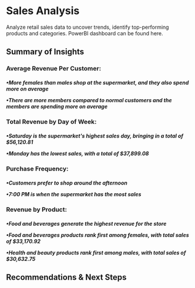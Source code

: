 # Sales Analysis 
Analyze retail sales data to uncover trends, identify top-performing products and categories. PowerBI dashboard can be found here.


<h2>Summary of Insights</h2>

<h3>Average Revenue Per Customer:</h3>
<h5>•More females than males shop at the supermarket, and they also spend more on average
   
  •There are more members compared to normal customers and the members are spending more on average</h5>

<h3>Total Revenue by Day of Week: </h3> 
<h5>•Saturday is the supermarket's highest sales day, bringing in a total of $56,120.81 
   
  •Monday has the lowest sales, with a total of $37,899.08 </h5>

<h3>Purchase Frequency:</h3>
<h5>•Customers prefer to shop around the afternoon
   
  •7:00 PM is when the supermarket has the most sales</h5>

<h3>Revenue by Product:</h3>
<h5>•Food and beverages generate the highest revenue for the store
 
  •Food and beverages products rank first among females, with total sales of $33,170.92
  
  •Health and beauty products rank first among males, with total sales of $30,632.75</h5> 

<h2>Recommendations & Next Steps</h2>
